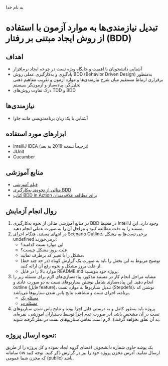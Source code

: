 به نام خدا

# تبدیل نیازمندی‌ها به موارد آزمون با استفاده از روش ایجاد مبتنی بر رفتار (BDD)
## اهداف
- آشنایی دانشجویان با اهمیت و جایگاه ویژه تست در چرخه ایجاد نرم‌افزار
- یادگیری و به‌کارگیری عملی روش BDD (Behavior Driven Design) به‌منظور برقراری ارتباط مستقیم میان شرح نیازمندی‌ها و موارد آزمون و تقریب مفاهیم ذهنی تحلیل‌گر، پیاده‌ساز و آزمون‌گر سیستم
- درک تفاوت روش‌های TDD و BDD

## نیازمندی‌ها
- آشنایی با یک زبان برنامه‌نویسی مانند جاوا

## ابزارهای مورد استفاده
- IntelliJ IDEA (ترجیحاً نسخه 2018 به بعد)
- JUnit
- Cucumber
## منابع آموزشی
- [فیلم آموزشی](https://aparat.com/v/JbrTx)
- [مثالی از نحوه‌ی به‌کار‌گیری BDD](https://github.com/ssc-public/Software-Engineering-Lab/blob/main/educational-resources/BDD/BDD-example.md)
- [کتاب BDD in Action برای مطالعه علاقه‌مندان](https://github.com/ssc-public/Software-Engineering-Lab/blob/main/educational-resources/BDD/BDD%20in%20Action.pdf)

## روال انجام آزمایش
1. در منابع آموزشی مثالی از نحوه به‌کارگیری BDD در محیط IntelliJ وجود دارد. این مستند را به دقت مطالعه کنید و مراحل آن را به ‌صورت عملی انجام دهید. 
2. در انتهای مستند، هنگام اجرای Scenario Outline، برخی تست‌ها به مشکل undefined برمی‌خورند: 
    - این موارد تست کدامند؟
    - علت بروز مشکل چیست؟
    - مشکل را با تغییر کد برطرف نمایید.
    - توضیح مربوط به این بخش را باید به صورت یک گزارش کوتاه (در حد چند خط) از علت بروز مشکل و نحوه رفع آن ارائه کنید.
    - موارد بالا را در فایل README.md پروژه خود بنویسید.
3. مشابه مراحل انجام کار در مستند مذکور، پیاده‌سازی‌های لازم برای مسئله زیر را انجام دهید. این پیاده‌سازی شامل نوشتن سناریوهای تست به دو صورت عادی و outline (فایل feature)، تبدیل سناریوها به موارد تست (Stepdefs)، نوشتن کد برنامه، اجرای تست و مشاهده نتایج پاس شدن سناریوها می‌باشد.
   - [مسئله یک](./problem1.md)
   - [مسئله دو](./problem2.md)
4. پروژه باید به‌طور کامل و به درستی قابل اجرا بوده و نتایج پاس شدن سناریوهای تست در آن مشخص باشد (در صورت عدم اجرا توسط دستیاران آموزشی، نمره‌ای به آن تعلق نخواهد گرفت). لازم است تمامی سناریوهای تست در نظر گرفته شوند.

## نحوه ارسال پروژه:

یک پوشه حاوی شماره دانشجویی اعضای گروه ایجاد نموده و کل پروژه را از طریق سامانه cw ارسال نمایید. آدرس مخزن پروژه خود را نیز در گزارش ذکر کنید. توجه کنید که مخزن شما عمومی (public) باشد.
